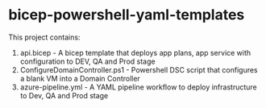 # bicep-powershell-yaml-templates

This project contains:

1) api.bicep - A bicep template that deploys app plans, app service with configuration to DEV, QA and Prod stage
2) ConfigureDomainController.ps1 - Powershell DSC script that configures a blank VM into a Domain Controller
3) azure-pipeline.yml - A YAML pipeline workflow to deploy infrastructure to Dev, QA and Prod stage
